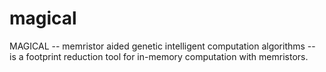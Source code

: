 # magical
MAGICAL -- memristor aided genetic intelligent computation algorithms -- is a footprint reduction tool for in-memory computation with memristors. 
